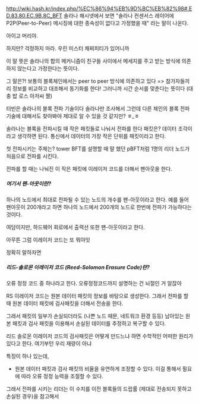 http://wiki.hash.kr/index.php/%EC%86%94%EB%9D%BC%EB%82%98#.ED.83.80.EC.9B.8C_BFT
솔라나 해시넷에서 보면
"솔라나 컨센서스 레이어에 P2P(Peer-to-Peer) 메시징에 대한 종속성이 없다고 가정했을 때"
라는 말이 나온다.

아이고 머리야.

하지만? 걱정하지 마라.
우린 미스터 채찌피티가 있어니까

이 말 뜻은 솔라나의 합의 메커니즘이 친구들 사이에서 메세지를 주고 받는 방식에 의존하지 않는다고 가정한다는 뜻이다.

그 말은?! 
보통의 블록체인에서는 peer to peer 방식에 의존하고 있다 
=> 참가자들끼리 정보를 비교하고 대조해서 동기화를 한다! 그러니까 시간 순서를 맞춘다는 뜻이다
(대충 밥 로스 아저씨 짤)

터빈은 솔라나의 블록 전파 기술이다 
솔라나만 조사해서 그런데 다른 체인의 블록 전파 기술에 대해서도 찾아봐야 제대로 알 수 있을 것 같지만? ㅎ_ㅎ

솔라나는 블록을 전파시킬 때
작은 패킷들로 나눠서 전파를 한다
패킷은? 데이터 조각이라고 생각하면 된다. 통신에서 데이터의 가장 작은 단위를 패킷이라고 한다.

첫 전파시키는 주체는? tower BFT를 설명할 때 말 했던 pBFT처럼 
1명의 리더 노드가 처음으로 전파를 시킨다.

전파를 할 때는 나눠진 이 작은 패킷에 이레이저 코드를 더해서 팬아웃을 한다.

##### 여기서 팬-아웃이란? 
하나의 노드에서 최대로 전파될 수 있는 노드의 개수를 팬-아웃이라고 한다.
예를 들어 팬아웃이 200개라고 하면 하나의 노드에서 200개의 노드로 한번에 전파가 가능하다는 것이다.

여담이지만, 하드웨어 회로에서 출력선 또한 팬-아웃이라고 한다.

아무튼
그럼 이레이저 코드는 또 뭐야잇

정확히 말하자면
##### 리드-솔로몬 이레이저 코드 (Reed-Solomon Erasure Code)란?
오류 정정 코드 중 하나라고 한다. 오류정정코드까지 설명하는 건 뇌절인 거 알잖아

RS 이레이저 코드는 원본 데이터 패킷의 정보를 바탕으로 생성한다. 그래서 전파를 할 때 원본 데이터 패킷에 검사패킷을 더해서 전송을 한다.

그래서 패킷의 일부가 손실되더라도 (나쁜 노드 때문, 네트워크 환경 등등) 남아있는 원본 패킷과 검사 패킷을 이용해서 손실된 데이터를 추정하고 복구할 수 있다.

리드 솔로몬 이레이저 코드의 검사패킷은 어떻게 만드느냐 하면 
수학적인 어떠한 원리가 있다고 한다. 
여기부턴 우리 재량이 아냐

특징이 하나 있는데, 
- 원본 데이터 패킷과 검사 패킷의 비율을 유연하게 조정할 수 있다. 이걸 통해서 필요에 따라 오류 정정 능력을 조절할 수 있다.

그래서 전파를 시키는 리더는 이 수치를 이전 블록들의 드랍률 (제대로 전송되지 못하고 손실된 경우)을 참고해서 